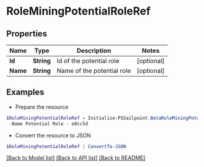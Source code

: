 # RoleMiningPotentialRoleRef
## Properties

Name | Type | Description | Notes
------------ | ------------- | ------------- | -------------
**Id** | **String** | Id of the potential role | [optional] 
**Name** | **String** | Name of the potential role | [optional] 

## Examples

- Prepare the resource
```powershell
$RoleMiningPotentialRoleRef = Initialize-PSSailpoint.BetaRoleMiningPotentialRoleRef  -Id e0cc5d7d-bf7f-4f81-b2af-8885b09d9923 `
 -Name Potential Role - e0cc5d
```

- Convert the resource to JSON
```powershell
$RoleMiningPotentialRoleRef | ConvertTo-JSON
```

[[Back to Model list]](../README.md#documentation-for-models) [[Back to API list]](../README.md#documentation-for-api-endpoints) [[Back to README]](../README.md)

